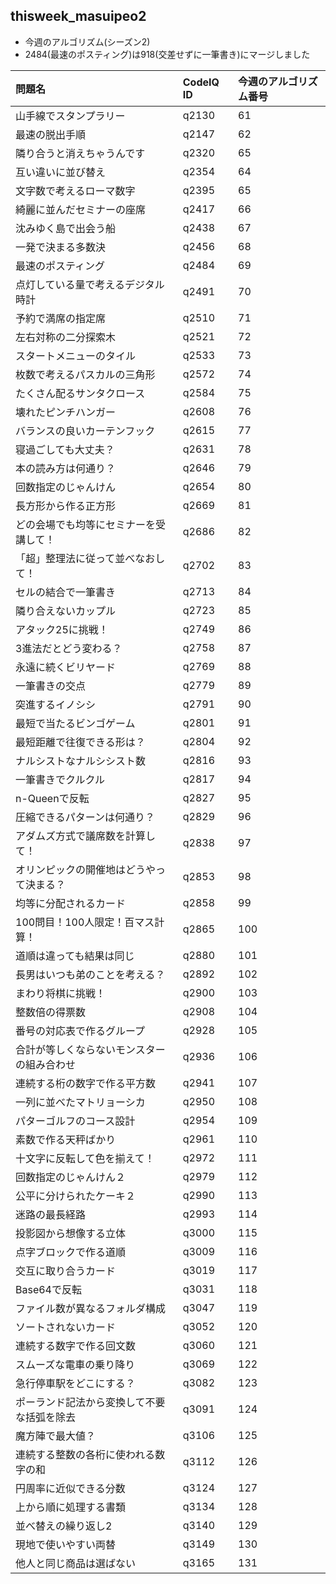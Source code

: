 ## thisweek_masuipeo2
- 今週のアルゴリズム(シーズン2)
- 2484(最速のポスティング)は918(交差せずに一筆書き)にマージしました

|問題名|CodeIQ ID|今週のアルゴリズム番号|
|:--|:--|:--|
|山手線でスタンプラリー|q2130|61|
|最速の脱出手順|q2147|62|
|隣り合うと消えちゃうんです|q2320|65|
|互い違いに並び替え|q2354|64|
|文字数で考えるローマ数字|q2395|65|
|綺麗に並んだセミナーの座席|q2417|66|
|沈みゆく島で出会う船|q2438|67|
|一発で決まる多数決|q2456|68|
|最速のポスティング|q2484|69|
|点灯している量で考えるデジタル時計|q2491|70|
|予約で満席の指定席|q2510|71|
|左右対称の二分探索木|q2521|72|
|スタートメニューのタイル|q2533|73|
|枚数で考えるパスカルの三角形|q2572|74|
|たくさん配るサンタクロース|q2584|75|
|壊れたピンチハンガー|q2608|76|
|バランスの良いカーテンフック|q2615|77|
|寝過ごしても大丈夫？|q2631|78|
|本の読み方は何通り？|q2646|79|
|回数指定のじゃんけん|q2654|80|
|長方形から作る正方形|q2669|81|
|どの会場でも均等にセミナーを受講して！|q2686|82|
|「超」整理法に従って並べなおして！|q2702|83|
|セルの結合で一筆書き|q2713|84|
|隣り合えないカップル|q2723|85|
|アタック25に挑戦！|q2749|86|
|3進法だとどう変わる？|q2758|87|
|永遠に続くビリヤード|q2769|88|
|一筆書きの交点|q2779|89|
|突進するイノシシ|q2791|90|
|最短で当たるビンゴゲーム|q2801|91|
|最短距離で往復できる形は？|q2804|92|
|ナルシストなナルシシスト数|q2816|93|
|一筆書きでクルクル|q2817|94|
|n-Queenで反転|q2827|95|
|圧縮できるパターンは何通り？|q2829|96|
|アダムズ方式で議席数を計算して！|q2838|97|
|オリンピックの開催地はどうやって決まる？|q2853|98|
|均等に分配されるカード|q2858|99|
|100問目！100人限定！百マス計算！|q2865|100|
|道順は違っても結果は同じ|q2880|101|
|長男はいつも弟のことを考える？|q2892|102|
|まわり将棋に挑戦！|q2900|103|
|整数倍の得票数|q2908|104|
|番号の対応表で作るグループ|q2928|105|
|合計が等しくならないモンスターの組み合わせ|q2936|106|
|連続する桁の数字で作る平方数|q2941|107|
|一列に並べたマトリョーシカ|q2950|108|
|パターゴルフのコース設計|q2954|109|
|素数で作る天秤ばかり|q2961|110|
|十文字に反転して色を揃えて！|q2972|111|
|回数指定のじゃんけん２|q2979|112|
|公平に分けられたケーキ２|q2990|113|
|迷路の最長経路|q2993|114|
|投影図から想像する立体|q3000|115|
|点字ブロックで作る道順|q3009|116|
|交互に取り合うカード|q3019|117|
|Base64で反転|q3031|118|
|ファイル数が異なるフォルダ構成|q3047|119|
|ソートされないカード|q3052|120|
|連続する数字で作る回文数|q3060|121|
|スムーズな電車の乗り降り|q3069|122|
|急行停車駅をどこにする？|q3082|123|
|ポーランド記法から変換して不要な括弧を除去|q3091|124|
|魔方陣で最大値？|q3106|125|
|連続する整数の各桁に使われる数字の和|q3112|126|
|円周率に近似できる分数|q3124|127|
|上から順に処理する書類|q3134|128|
|並べ替えの繰り返し2|q3140|129|
|現地で使いやすい両替|q3149|130|
|他人と同じ商品は選ばない|q3165|131|
